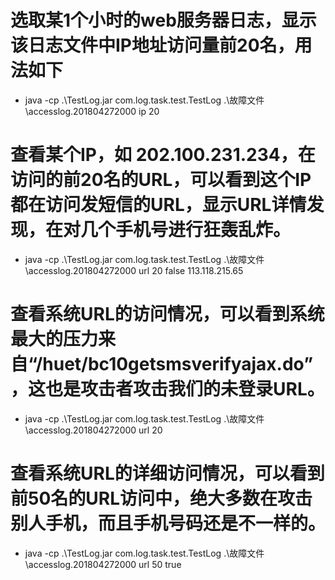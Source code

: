 # 选取某1个小时的web服务器日志，显示该日志文件中IP地址访问量前20名，用法如下

- java -cp .\TestLog.jar com.log.task.test.TestLog .\故障文件\accesslog.201804272000 ip 20

# 查看某个IP，如 202.100.231.234，在访问的前20名的URL，可以看到这个IP都在访问发短信的URL，显示URL详情发现，在对几个手机号进行狂轰乱炸。

- java -cp .\TestLog.jar com.log.task.test.TestLog .\故障文件\accesslog.201804272000 url 20 false 113.118.215.65

# 查看系统URL的访问情况，可以看到系统最大的压力来自“/huet/bc10getsmsverifyajax.do”，这也是攻击者攻击我们的未登录URL。

- java -cp .\TestLog.jar com.log.task.test.TestLog .\故障文件\accesslog.201804272000 url 20 

# 查看系统URL的详细访问情况，可以看到前50名的URL访问中，绝大多数在攻击别人手机，而且手机号码还是不一样的。

- java -cp .\TestLog.jar com.log.task.test.TestLog .\故障文件\accesslog.201804272000 url 50 true
